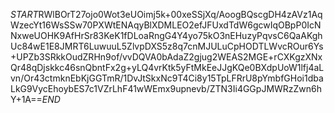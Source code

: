 $START$RWlBOrT27ojo0Wot3eUOimj5k+00xeSSjXq/AoogBQscgDH4zAVz1AqWzecYt16WsSSw70PXWtENAqyBlXDMLEO2efJFUxdTdW6gcwIqOBpP0IcNNxweUOHK9AfHrSr83KeK1fDLoaRngG4Y4yo75kO3nEHuzyPqvsC6QaAKghUc84wE1E8JMRT6LuwuuL5ZlvpDXS5z8q7cnMJULuCpHODTLWvcROur6Ys+UPZb3SRkkOudZRHn9of/vvDQVA0bAdaZ2gjug2WEAS2MGE+rCXKgzXNxQr48qDjskkc46snQbntFx2g+yLQ4vrKtk5yFtMkEeJJgKQe0BXdpUoW1lfj4aLvn/Or43ctmknEbKjGGTmR/1DvJtSkxNc9T4Ci8y15TpLFRrU8pYmbfGHoi1dbaLkG9VycEhoybES7c1VZrLhF41wWEmx9upnevb/ZTN3Ii4GGpJMWRzZwn6hY+1A==$END$